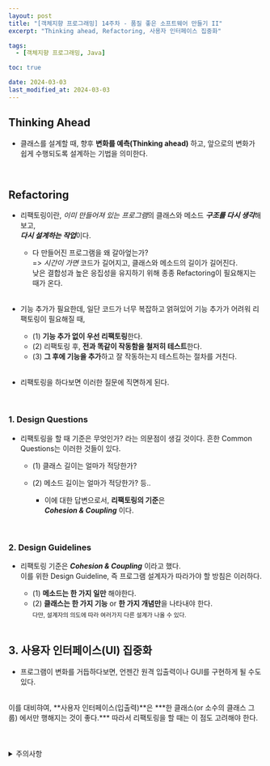 ```yaml
---
layout: post
title: "[객체지향 프로그래밍] 14주차 - 품질 좋은 소프트웨어 만들기 II"
excerpt: "Thinking ahead, Refactoring, 사용자 인터페이스 집중화"

tags:
  - [객체지향 프로그래밍, Java]

toc: true

date: 2024-03-03
last_modified_at: 2024-03-03
---
```

## Thinking Ahead
- 클래스를 설계할 때, 향후 **변화를 예측(Thinking ahead)** 하고, 앞으로의 변화가 쉽게 수행되도록 설계하는 기법을 의미한다.  

<br>

## Refactoring
- 리팩토링이란, *이미 만들어져 있는 프로그램*의 클래스와 메소드 ***구조를 다시 생각***해보고,  
***다시 설계하는 작업***이다.  

  - 다 만들어진 프로그램을 왜 갈아엎는가?  
    => *시간이 가면* 코드가 길어지고, 클래스와 메소드의 길이가 길어진다.  
    낮은 결합성과 높은 응집성을 유지하기 위해 종종 Refactoring이 필요해지는 때가 온다.  
    <br>

- 기능 추가가 필요한데, 일단 코드가 너무 복잡하고 얽혀있어 기능 추가가 어려워 리팩토링이 필요해질 때,  

  - (1) **기능 추가 없이 우선 리팩토링**한다.
  - (2) 리팩토링 후, **전과 똑같이 작동함을 철저히 테스트**한다.
  - (3) **그 후에 기능을 추가**하고 잘 작동하는지 테스트하는 절차를 거친다.  

  <br>

- 리팩토링을 하다보면 이러한 질문에 직면하게 된다.  

<br>

### 1. Design Questions
- 리팩토링을 할 때 기준은 무엇인가? 라는 의문점이 생길 것이다. 흔한 Common Questions는 이러한 것들이 있다.  

  - (1) 클래스 길이는 얼마가 적당한가?
  - (2) 메소드 길이는 얼마가 적당한가? 등..

    - 이에 대한 답변으로서, **리팩토링의 기준**은  
    ***Cohesion & Coupling*** 이다.

<br>

### 2. Design Guidelines
- 리팩토링 기준은 ***Cohesion & Coupling*** 이라고 했다.  
이를 위한 Design Guideline, 즉 프로그램 설계자가 따라가야 할 방침은 이러하다.  

  - (1) **메소드는 한 가지 일만** 해야한다.
  - (2) **클래스는 한 가지 기능** or **한 가지 개념만**을 나타내야 한다.  
  <sub> 다만, 설계자의 의도에 따라 여러가지 다른 설계가 나올 수 있다.

  <br>

## 3. 사용자 인터페이스(UI) 집중화
- 프로그램이 변화를 거듭하다보면, 언젠간 원격 입출력이나 GUI를 구현하게 될 수도 있다.  
<br>
이를 대비햐여, **사용자 인터페이스(입출력)**은 ***한 클래스(or 소수의 클래스 그룹) 에서만 행해지는 것이 좋다.***  
따라서 리팩토링을 할 때는 이 점도 고려해야 한다.

<br>
<br>
<br>
<br>
<details>
<summary>주의사항</summary>
<div markdown="1">

이 포스팅은 강원대학교 정충교 교수님의 객체지향 프로그래밍 수업을 들으며 내용을 정리 한 것입니다.  
수업 내용에 대한 저작권은 교수님께 있으니,  
다른 곳으로의 무분별한 내용 복사를 자제해 주세요.
</div>
</details>